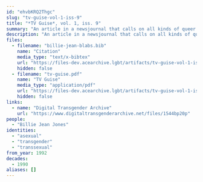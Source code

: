 ```yaml
---
id: "ehvbKRQ2Thgc"
slug: "tv-guise-vol-1-iss-9"
title: "*TV Guise*, vol. 1, iss. 9"
summary: "An article in a newsjournal that calls on all kinds of queer folks, including asexuals, to form a PAC"
description: "An article in a newsjournal that calls on all kinds of queer folks, including asexuals, to connect on issues of political need and form a PAC (CW: dated language about trans people)"
files:
  - filename: "billie-jean-blabs.bib"
    name: "Citation"
    media_type: "text/x-bibtex"
    url: "https://files-dev.acearchive.lgbt/artifacts/tv-guise-vol-1-iss-9/billie-jean-blabs.bib"
    hidden: false
  - filename: "tv-guise.pdf"
    name: "TV Guise"
    media_type: "application/pdf"
    url: "https://files-dev.acearchive.lgbt/artifacts/tv-guise-vol-1-iss-9/tv-guise.pdf"
    hidden: false
links:
  - name: "Digital Transgender Archive"
    url: "https://www.digitaltransgenderarchive.net/files/1544bp20p"
people:
  - "Billie Jean Jones"
identities:
  - "asexual"
  - "transgender"
  - "transsexual"
from_year: 1992
decades:
  - 1990
aliases: []
---
```

